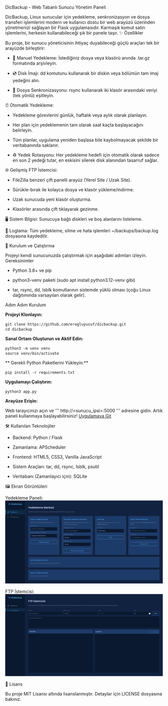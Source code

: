 DicBackup - Web Tabanlı Sunucu Yönetim Paneli

DicBackup, Linux sunucular için yedekleme, senkronizasyon ve dosya transferi işlemlerini modern ve kullanıcı dostu bir web arayüzü üzerinden yönetmenizi sağlayan bir Flask uygulamasıdır.
Karmaşık komut satırı işlemlerini, herkesin kullanabileceği şık bir panele taşır.
✨ Özellikler

Bu proje, bir sunucu yöneticisinin ihtiyaç duyabileceği güçlü araçları tek bir arayüzde birleştirir:


   - 📁 Manuel Yedekleme: İstediğiniz dosya veya klasörü anında .tar.gz formatında arşivleyin.
    
   - 💿 Disk İmajı: dd komutunu kullanarak bir diskin veya bölümün tam imaj yedeğini alın.
    
   - 🔄 Dosya Senkronizasyonu: rsync kullanarak iki klasör arasındaki veriyi (tek yönlü) eşitleyin.
    
  ⏰ Otomatik Yedekleme:
    
  -   Yedekleme görevlerini günlük, haftalık veya aylık olarak planlayın.
        
  -   Her plan için yedeklemenin tam olarak saat kaçta başlayacağını belirleyin.
        
  -   Tüm planlar, uygulama yeniden başlasa bile kaybolmayacak şekilde bir veritabanında saklanır.
        
  - ♻️ Yedek Rotasyonu: Her yedekleme hedefi için otomatik olarak sadece en son 2 yedeği tutar, en eskisini silerek disk alanından tasarruf sağlar.
    
  🌐 Gelişmiş FTP İstemcisi:
    
  -  FileZilla benzeri çift panelli arayüz (Yerel Site / Uzak Site).
        
  -  Sürükle-bırak ile kolayca dosya ve klasör yükleme/indirme.
        
  -  Uzak sunucuda yeni klasör oluşturma.
        
  -  Klasörler arasında çift tıklayarak gezinme.
        
  🖥️ Sistem Bilgisi: Sunucuya bağlı diskleri ve boş alanlarını listeleme.
    
  📝 Loglama: Tüm yedekleme, silme ve hata işlemleri ~/backups/backup.log dosyasına kaydedilir.
    
    
🚀 Kurulum ve Çalıştırma

Projeyi kendi sunucunuzda çalıştırmak için aşağıdaki adımları izleyin.
Gereksinimler

  - Python 3.8+ ve pip

  - python3-venv paketi (sudo apt install python3.12-venv gibi)

  - tar, rsync, dd, lsblk komutlarının sistemde yüklü olması (çoğu Linux dağıtımında varsayılan olarak gelir).

Adım Adım Kurulum

  **Projeyi Klonlayın:**

    git clone https://github.com/erogluyusuf/dicbackup.git
    cd dicbackup

  **Sanal Ortam Oluşturun ve Aktif Edin:**

    python3 -m venv venv
    source venv/bin/activate

  ** Gerekli Python Paketlerini Yükleyin:**

    pip install -r requirements.txt


  **Uygulamayı Çalıştırın:**

    python3 app.py

   **Arayüze Erişin:**
   
   Web tarayıcınızı açın ve ''' http://<sunucu_ipsi>:5000 ''' adresine gidin. Artık paneli kullanmaya başlayabilirsiniz!
   [Uygulamaya Git](http://<sunucu_ipsi>:5000)

🛠️ Kullanılan Teknolojiler

  - Backend: Python / Flask

 - Zamanlama: APScheduler

 - Frontend: HTML5, CSS3, Vanilla JavaScript

 - Sistem Araçları: tar, dd, rsync, lsblk, psutil

 - Veritabanı (Zamanlayıcı için): SQLite

🖼️ Ekran Görüntüleri

Yedekleme Paneli:
![DicBackup Ekran Görüntüsü](https://github.com/erogluyusuf/Linux-backup/blob/main/dicbacakup.png)

FTP İstemcisi:
![DicBackup Ekran Görüntüsü](https://github.com/erogluyusuf/Linux-backup/blob/main/dicbacakupftp.png)

📄 Lisans

Bu proje MIT Lisansı altında lisanslanmıştır. Detaylar için LICENSE dosyasına bakınız.
